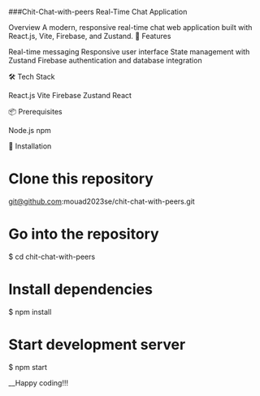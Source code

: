 ###Chit-Chat-with-peers   Real-Time Chat Application

Overview
A modern, responsive real-time chat web application built with React.js, Vite, Firebase, and Zustand.
🚀 Features

Real-time messaging
Responsive user interface
State management with Zustand
Firebase authentication and database integration

🛠 Tech Stack

React.js
Vite
Firebase
Zustand
React

📦 Prerequisites

Node.js
npm

🔧 Installation


# Clone this repository
git@github.com:mouad2023se/chit-chat-with-peers.git

# Go into the repository
$ cd chit-chat-with-peers

# Install dependencies
$ npm install

# Start development server
$ npm start

__Happy coding!!!
